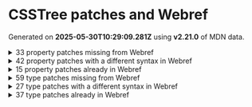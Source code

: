 # CSSTree patches and Webref

Generated on **2025-05-30T10:29:09.281Z** using **v2.21.0** of MDN data.


<details>
<summary>33 property patches missing from Webref</summary>

- `-moz-background-clip`
```
padding | border
```
- `-moz-border-radius-bottomleft`
```
<'border-bottom-left-radius'>
```
- `-moz-border-radius-bottomright`
```
<'border-bottom-right-radius'>
```
- `-moz-border-radius-topleft`
```
<'border-top-left-radius'>
```
- `-moz-border-radius-topright`
```
<'border-bottom-right-radius'>
```
- `-moz-control-character-visibility`
```
visible | hidden
```
- `-moz-osx-font-smoothing`
```
auto | grayscale
```
- `-moz-user-select`
```
none | text | all | -moz-none
```
- `-ms-flex-align`
```
start | end | center | baseline | stretch
```
- `-ms-flex-item-align`
```
auto | start | end | center | baseline | stretch
```
- `-ms-flex-line-pack`
```
start | end | center | justify | distribute | stretch
```
- `-ms-flex-negative`
```
<'flex-shrink'>
```
- `-ms-flex-order`
```
<integer>
```
- `-ms-flex-pack`
```
start | end | center | justify | distribute
```
- `-ms-flex-positive`
```
<'flex-grow'>
```
- `-ms-flex-preferred-size`
```
<'flex-basis'>
```
- `-ms-grid-column-align`
```
start | end | center | stretch
```
- `-ms-grid-row-align`
```
start | end | center | stretch
```
- `-ms-hyphenate-limit-last`
```
none | always | column | page | spread
```
- `-ms-interpolation-mode`
```
nearest-neighbor | bicubic
```
- `-webkit-column-break-after`
```
always | auto | avoid
```
- `-webkit-column-break-before`
```
always | auto | avoid
```
- `-webkit-column-break-inside`
```
always | auto | avoid
```
- `-webkit-font-smoothing`
```
auto | none | antialiased | subpixel-antialiased
```
- `-webkit-print-color-adjust`
```
economy | exact
```
- `-webkit-text-security`
```
none | circle | disc | square
```
- `-webkit-user-drag`
```
none | element | auto
```
- [`-webkit-user-select`](https://drafts.csswg.org/css-ui-4/#propdef--webkit-user-select)
```
webref:  undefined
csstree: auto | none | text | all
```
- `behavior`
```
<url>+
```
- `glyph-orientation-horizontal`
```
<angle>
```
- `kerning`
```
auto | <svg-length>
```
- `src`
```
[ <url> [ format( <string># ) ]? | local( <family-name> ) ]#
```
- `unicode-range`
```
<urange>#
```
</details>


<details>
<summary>42 property patches with a different syntax in Webref</summary>

- [`-webkit-appearance`](https://drafts.csswg.org/css-ui-4/#propdef--webkit-appearance)
```
webref:  none | auto | base | <compat-auto> | <compat-special> | base
csstree: none | button | button-bevel | caps-lock-indicator | caret | checkbox | default-button | inner-spin-button | listbox | listitem | media-controls-background | media-controls-fullscreen-background | media-current-time-display | media-enter-fullscreen-button | media-exit-fullscreen-button | media-fullscreen-button | media-mute-button | media-overlay-play-button | media-play-button | media-seek-back-button | media-seek-forward-button | media-slider | media-sliderthumb | media-time-remaining-display | media-toggle-closed-captions-button | media-volume-slider | media-volume-slider-container | media-volume-sliderthumb | menulist | menulist-button | menulist-text | menulist-textfield | meter | progress-bar | progress-bar-value | push-button | radio | scrollbarbutton-down | scrollbarbutton-left | scrollbarbutton-right | scrollbarbutton-up | scrollbargripper-horizontal | scrollbargripper-vertical | scrollbarthumb-horizontal | scrollbarthumb-vertical | scrollbartrack-horizontal | scrollbartrack-vertical | searchfield | searchfield-cancel-button | searchfield-decoration | searchfield-results-button | searchfield-results-decoration | slider-horizontal | slider-vertical | sliderthumb-horizontal | sliderthumb-vertical | square-button | textarea | textfield | -apple-pay-button
```
- [`-webkit-background-clip`](https://compat.spec.whatwg.org/#propdef--webkit-background-clip)
```
webref:  <bg-clip>#
csstree: [ <box> | border | padding | content | text ]#
```
- [`-webkit-mask-box-image`](https://compat.spec.whatwg.org/#propdef--webkit-mask-box-image)
```
webref:  <'mask-border-source'> || <'mask-border-slice'> [ / <'mask-border-width'>? [ / <'mask-border-outset'> ]? ]? || <'mask-border-repeat'> || <'mask-border-mode'>
csstree: [ <url> | <gradient> | none ] [ <length-percentage>{4} <-webkit-mask-box-repeat>{2} ]?
```
- [`alignment-baseline`](https://drafts.csswg.org/css-inline-3/#propdef-alignment-baseline)
```
webref:  baseline | text-bottom | alphabetic | ideographic | middle | central | mathematical | text-top
csstree: auto | baseline | before-edge | text-before-edge | middle | central | after-edge | text-after-edge | ideographic | alphabetic | hanging | mathematical
```
- [`baseline-shift`](https://drafts.csswg.org/css-inline-3/#propdef-baseline-shift)
```
webref:  <length-percentage> | sub | super | top | center | bottom
csstree: baseline | sub | super | <svg-length>
```
- [`container-type`](https://drafts.csswg.org/css-conditional-5/#propdef-container-type)
```
webref:  normal | [ [ size | inline-size ] || scroll-state ]
csstree: normal || [ size | inline-size ]
```
- [`cue-after`](https://drafts.csswg.org/css-speech-1/#propdef-cue-after)
```
webref:  <uri> <decibel>? | none
csstree: <url> <decibel>? | none
```
- [`cue-before`](https://drafts.csswg.org/css-speech-1/#propdef-cue-before)
```
webref:  <uri> <decibel>? | none
csstree: <url> <decibel>? | none
```
- [`cursor`](https://drafts.csswg.org/css-ui-4/#propdef-cursor)
```
webref:  [ [ <url> | <url-set> ] [<x> <y>]? ]#? [ auto | default | none | context-menu | help | pointer | progress | wait | cell | crosshair | text | vertical-text | alias | copy | move | no-drop | not-allowed | grab | grabbing | e-resize | n-resize | ne-resize | nw-resize | s-resize | se-resize | sw-resize | w-resize | ew-resize | ns-resize | nesw-resize | nwse-resize | col-resize | row-resize | all-scroll | zoom-in | zoom-out ]
csstree: [ [ <url> [ <x> <y> ]? , ]* [ auto | default | none | context-menu | help | pointer | progress | wait | cell | crosshair | text | vertical-text | alias | copy | move | no-drop | not-allowed | e-resize | n-resize | ne-resize | nw-resize | s-resize | se-resize | sw-resize | w-resize | ew-resize | ns-resize | nesw-resize | nwse-resize | col-resize | row-resize | all-scroll | zoom-in | zoom-out | grab | grabbing | hand | -webkit-grab | -webkit-grabbing | -webkit-zoom-in | -webkit-zoom-out | -moz-grab | -moz-grabbing | -moz-zoom-in | -moz-zoom-out ] ]
```
- [`display`](https://drafts.csswg.org/css-display-4/#propdef-display)
```
webref:  [ <display-outside> || <display-inside> ] | <display-listitem> | <display-internal> | <display-box> | <display-legacy> | <display-outside> || [ <display-inside> | math ]
csstree: | <-non-standard-display>
```
- [`dominant-baseline`](https://drafts.csswg.org/css-inline-3/#propdef-dominant-baseline)
```
webref:  auto | text-bottom | alphabetic | ideographic | middle | central | mathematical | hanging | text-top
csstree: auto | use-script | no-change | reset-size | ideographic | alphabetic | hanging | mathematical | central | middle | text-after-edge | text-before-edge
```
- [`fill-opacity`](https://drafts.fxtf.org/fill-stroke-3/#propdef-fill-opacity)
```
webref:  <'opacity'>
csstree: <number-zero-one>
```
- [`filter`](https://drafts.fxtf.org/filter-effects-1/#propdef-filter)
```
webref:  none | <filter-value-list>
csstree: | <-ms-filter-function-list>
```
- [`font`](https://drafts.csswg.org/css-fonts-4/#propdef-font)
```
webref:  [ [ <'font-style'> || <font-variant-css2> || <'font-weight'> || <font-width-css3> ]? <'font-size'> [ / <'line-height'> ]? <'font-family'># ] | <system-family-name>
csstree: [ [ <'font-style'> || <font-variant-css2> || <'font-weight'> || <font-width-css3> ]? <'font-size'> [ / <'line-height'> ]? <'font-family'># ] | <system-family-name> | <-non-standard-font>
```
- [`glyph-orientation-vertical`](https://drafts.csswg.org/css-writing-modes-4/#propdef-glyph-orientation-vertical)
```
webref:  auto | 0deg | 90deg | 0 | 90
csstree: <angle>
```
- [`height`](https://drafts.csswg.org/css-sizing-3/#propdef-height)
```
webref:  auto | <length-percentage [0,∞]> | min-content | max-content | fit-content(<length-percentage [0,∞]>) | <calc-size()> | <anchor-size()> | stretch | fit-content | contain
csstree: | stretch | <-non-standard-size>
```
- [`image-rendering`](https://drafts.csswg.org/css-images-3/#propdef-image-rendering)
```
webref:  auto | smooth | high-quality | pixelated | crisp-edges
csstree: | optimizeSpeed | optimizeQuality | <-non-standard-image-rendering>
```
- [`max-height`](https://drafts.csswg.org/css-sizing-3/#propdef-max-height)
```
webref:  none | <length-percentage [0,∞]> | min-content | max-content | fit-content(<length-percentage [0,∞]>) | <calc-size()> | <anchor-size()> | stretch | fit-content | contain
csstree: | stretch | <-non-standard-size>
```
- [`max-width`](https://drafts.csswg.org/css-sizing-3/#propdef-max-width)
```
webref:  none | <length-percentage [0,∞]> | min-content | max-content | fit-content(<length-percentage [0,∞]>) | <calc-size()> | <anchor-size()> | stretch | fit-content | contain
csstree: | stretch | <-non-standard-size>
```
- [`min-height`](https://drafts.csswg.org/css-sizing-3/#propdef-min-height)
```
webref:  auto | <length-percentage [0,∞]> | min-content | max-content | fit-content(<length-percentage [0,∞]>) | <calc-size()> | <anchor-size()> | stretch | fit-content | contain
csstree: | stretch | <-non-standard-size>
```
- [`min-width`](https://drafts.csswg.org/css-sizing-3/#propdef-min-width)
```
webref:  auto | <length-percentage [0,∞]> | min-content | max-content | fit-content(<length-percentage [0,∞]>) | <calc-size()> | <anchor-size()> | stretch | fit-content | contain
csstree: | stretch | <-non-standard-size>
```
- [`overflow`](https://drafts.csswg.org/css-overflow-3/#propdef-overflow)
```
webref:  <'overflow-block'>{1,2}
csstree: | <-non-standard-overflow>
```
- [`pause-after`](https://drafts.csswg.org/css-speech-1/#propdef-pause-after)
```
webref:  <time [0s,∞]> | none | x-weak | weak | medium | strong | x-strong
csstree: <time> | none | x-weak | weak | medium | strong | x-strong
```
- [`pause-before`](https://drafts.csswg.org/css-speech-1/#propdef-pause-before)
```
webref:  <time [0s,∞]> | none | x-weak | weak | medium | strong | x-strong
csstree: <time> | none | x-weak | weak | medium | strong | x-strong
```
- [`position`](https://drafts.csswg.org/css-position-3/#propdef-position)
```
webref:  static | relative | absolute | sticky | fixed | <running()>
csstree: | -webkit-sticky
```
- [`rest-after`](https://drafts.csswg.org/css-speech-1/#propdef-rest-after)
```
webref:  <time [0s,∞]> | none | x-weak | weak | medium | strong | x-strong
csstree: <time> | none | x-weak | weak | medium | strong | x-strong
```
- [`rest-before`](https://drafts.csswg.org/css-speech-1/#propdef-rest-before)
```
webref:  <time [0s,∞]> | none | x-weak | weak | medium | strong | x-strong
csstree: <time> | none | x-weak | weak | medium | strong | x-strong
```
- [`scroll-timeline`](https://drafts.csswg.org/scroll-animations-1/#propdef-scroll-timeline)
```
webref:  [ <'scroll-timeline-name'> <'scroll-timeline-axis'>? ]#
csstree: [ <'scroll-timeline-name'> || <'scroll-timeline-axis'> ]#
```
- [`stroke-dasharray`](https://drafts.fxtf.org/fill-stroke-3/#propdef-stroke-dasharray)
```
webref:  none | [<length-percentage> | <number>]+#
csstree: none | [ <svg-length>+ ]#
```
- [`stroke-dashoffset`](https://drafts.fxtf.org/fill-stroke-3/#propdef-stroke-dashoffset)
```
webref:  <length-percentage> | <number>
csstree: <svg-length>
```
- [`stroke-linejoin`](https://drafts.fxtf.org/fill-stroke-3/#propdef-stroke-linejoin)
```
webref:  [ crop | arcs | miter ] || [ bevel | round | fallback ]
csstree: miter | round | bevel
```
- [`stroke-miterlimit`](https://drafts.fxtf.org/fill-stroke-3/#propdef-stroke-miterlimit)
```
webref:  <number>
csstree: <number-one-or-greater>
```
- [`stroke-width`](https://drafts.fxtf.org/fill-stroke-3/#propdef-stroke-width)
```
webref:  [<length-percentage> | <number>]#
csstree: <svg-length>
```
- [`unicode-bidi`](https://drafts.csswg.org/css-writing-modes-4/#propdef-unicode-bidi)
```
webref:  normal | embed | isolate | bidi-override | isolate-override | plaintext
csstree: | -moz-isolate | -moz-isolate-override | -moz-plaintext | -webkit-isolate | -webkit-isolate-override | -webkit-plaintext
```
- [`voice-duration`](https://drafts.csswg.org/css-speech-1/#propdef-voice-duration)
```
webref:  auto | <time [0s,∞]>
csstree: auto | <time>
```
- [`voice-family`](https://drafts.csswg.org/css-speech-1/#propdef-voice-family)
```
webref:  [[<family-name> | <generic-voice>],]* [<family-name> | <generic-voice>] | preserve
csstree: [ [ <family-name> | <generic-voice> ] , ]* [ <family-name> | <generic-voice> ] | preserve
```
- [`voice-pitch`](https://drafts.csswg.org/css-speech-1/#propdef-voice-pitch)
```
webref:  <frequency [0Hz,∞]> && absolute | [[x-low | low | medium | high | x-high] || [<frequency> | <semitones> | <percentage>]]
csstree: <frequency> && absolute | [ [ x-low | low | medium | high | x-high ] || [ <frequency> | <semitones> | <percentage> ] ]
```
- [`voice-range`](https://drafts.csswg.org/css-speech-1/#propdef-voice-range)
```
webref:  <frequency [0Hz,∞]> && absolute | [[x-low | low | medium | high | x-high] || [<frequency> | <semitones> | <percentage>]]
csstree: <frequency> && absolute | [ [ x-low | low | medium | high | x-high ] || [ <frequency> | <semitones> | <percentage> ] ]
```
- [`voice-rate`](https://drafts.csswg.org/css-speech-1/#propdef-voice-rate)
```
webref:  [normal | x-slow | slow | medium | fast | x-fast] || <percentage [0,∞]>
csstree: [ normal | x-slow | slow | medium | fast | x-fast ] || <percentage>
```
- [`width`](https://drafts.csswg.org/css-sizing-3/#propdef-width)
```
webref:  auto | <length-percentage [0,∞]> | min-content | max-content | fit-content(<length-percentage [0,∞]>) | <calc-size()> | <anchor-size()> | stretch | fit-content | contain
csstree: | stretch | <-non-standard-size>
```
- [`word-break`](https://drafts.csswg.org/css-text-4/#propdef-word-break)
```
webref:  normal | break-all | keep-all | manual | auto-phrase | break-word
csstree: normal | break-all | keep-all | break-word | auto-phrase
```
- [`writing-mode`](https://drafts.csswg.org/css-writing-modes-4/#propdef-writing-mode)
```
webref:  horizontal-tb | vertical-rl | vertical-lr | sideways-rl | sideways-lr
csstree: | <svg-writing-mode>
```
</details>


<details>
<summary>15 property patches already in Webref</summary>

- [`background-clip`](https://drafts.csswg.org/css-backgrounds-4/#propdef-background-clip)
- [`cue`](https://drafts.csswg.org/css-speech-1/#propdef-cue)
- [`fill`](https://svgwg.org/svg2-draft/painting.html#FillProperty)
- [`letter-spacing`](https://drafts.csswg.org/css-text-4/#propdef-letter-spacing)
- [`pause`](https://drafts.csswg.org/css-speech-1/#propdef-pause)
- [`rest`](https://drafts.csswg.org/css-speech-1/#propdef-rest)
- [`scroll-timeline-name`](https://drafts.csswg.org/scroll-animations-1/#propdef-scroll-timeline-name)
- [`speak`](https://drafts.csswg.org/css-speech-1/#propdef-speak)
- [`speak-as`](https://drafts.csswg.org/css-speech-1/#propdef-speak-as)
- [`stroke`](https://svgwg.org/svg2-draft/painting.html#StrokeProperty)
- [`text-wrap`](https://drafts.csswg.org/css-text-4/#propdef-text-wrap)
- [`voice-balance`](https://drafts.csswg.org/css-speech-1/#propdef-voice-balance)
- [`voice-stress`](https://drafts.csswg.org/css-speech-1/#propdef-voice-stress)
- [`voice-volume`](https://drafts.csswg.org/css-speech-1/#propdef-voice-volume)
- [`white-space-trim`](https://drafts.csswg.org/css-text-4/#propdef-white-space-trim)
</details>


<details>
<summary>59 type patches missing from Webref</summary>

- `-legacy-gradient`
```
<-webkit-gradient()> | <-legacy-linear-gradient> | <-legacy-repeating-linear-gradient> | <-legacy-radial-gradient> | <-legacy-repeating-radial-gradient>
```
- `-legacy-linear-gradient`
```
-moz-linear-gradient( <-legacy-linear-gradient-arguments> ) | -webkit-linear-gradient( <-legacy-linear-gradient-arguments> ) | -o-linear-gradient( <-legacy-linear-gradient-arguments> )
```
- `-legacy-linear-gradient-arguments`
```
[ <angle> | <side-or-corner> ]? , <color-stop-list>
```
- `-legacy-radial-gradient`
```
-moz-radial-gradient( <-legacy-radial-gradient-arguments> ) | -webkit-radial-gradient( <-legacy-radial-gradient-arguments> ) | -o-radial-gradient( <-legacy-radial-gradient-arguments> )
```
- `-legacy-radial-gradient-arguments`
```
[ <position> , ]? [ [ [ <-legacy-radial-gradient-shape> || <-legacy-radial-gradient-size> ] | [ <length> | <percentage> ]{2} ] , ]? <color-stop-list>
```
- `-legacy-radial-gradient-shape`
```
circle | ellipse
```
- `-legacy-radial-gradient-size`
```
closest-side | closest-corner | farthest-side | farthest-corner | contain | cover
```
- `-legacy-repeating-linear-gradient`
```
-moz-repeating-linear-gradient( <-legacy-linear-gradient-arguments> ) | -webkit-repeating-linear-gradient( <-legacy-linear-gradient-arguments> ) | -o-repeating-linear-gradient( <-legacy-linear-gradient-arguments> )
```
- `-legacy-repeating-radial-gradient`
```
-moz-repeating-radial-gradient( <-legacy-radial-gradient-arguments> ) | -webkit-repeating-radial-gradient( <-legacy-radial-gradient-arguments> ) | -o-repeating-radial-gradient( <-legacy-radial-gradient-arguments> )
```
- `-ms-filter-function`
```
<-ms-filter-function-progid> | <-ms-filter-function-legacy>
```
- `-ms-filter-function-legacy`
```
<ident-token> | <function-token> <any-value>? )
```
- `-ms-filter-function-list`
```
<-ms-filter-function>+
```
- `-ms-filter-function-progid`
```
'progid:' [ <ident-token> '.' ]* [ <ident-token> | <function-token> <any-value>? ) ]
```
- `-non-standard-color`
```
-moz-ButtonDefault | -moz-ButtonHoverFace | -moz-ButtonHoverText | -moz-CellHighlight | -moz-CellHighlightText | -moz-Combobox | -moz-ComboboxText | -moz-Dialog | -moz-DialogText | -moz-dragtargetzone | -moz-EvenTreeRow | -moz-Field | -moz-FieldText | -moz-html-CellHighlight | -moz-html-CellHighlightText | -moz-mac-accentdarkestshadow | -moz-mac-accentdarkshadow | -moz-mac-accentface | -moz-mac-accentlightesthighlight | -moz-mac-accentlightshadow | -moz-mac-accentregularhighlight | -moz-mac-accentregularshadow | -moz-mac-chrome-active | -moz-mac-chrome-inactive | -moz-mac-focusring | -moz-mac-menuselect | -moz-mac-menushadow | -moz-mac-menutextselect | -moz-MenuHover | -moz-MenuHoverText | -moz-MenuBarText | -moz-MenuBarHoverText | -moz-nativehyperlinktext | -moz-OddTreeRow | -moz-win-communicationstext | -moz-win-mediatext | -moz-activehyperlinktext | -moz-default-background-color | -moz-default-color | -moz-hyperlinktext | -moz-visitedhyperlinktext | -webkit-activelink | -webkit-focus-ring-color | -webkit-link | -webkit-text
```
- `-non-standard-display`
```
-ms-inline-flexbox | -ms-grid | -ms-inline-grid | -webkit-flex | -webkit-inline-flex | -webkit-box | -webkit-inline-box | -moz-inline-stack | -moz-box | -moz-inline-box
```
- `-non-standard-font`
```
-apple-system-body | -apple-system-headline | -apple-system-subheadline | -apple-system-caption1 | -apple-system-caption2 | -apple-system-footnote | -apple-system-short-body | -apple-system-short-headline | -apple-system-short-subheadline | -apple-system-short-caption1 | -apple-system-short-footnote | -apple-system-tall-body
```
- `-non-standard-generic-family`
```
-apple-system | BlinkMacSystemFont
```
- `-non-standard-image-rendering`
```
optimize-contrast | -moz-crisp-edges | -o-crisp-edges | -webkit-optimize-contrast
```
- `-non-standard-overflow`
```
overlay | -moz-scrollbars-none | -moz-scrollbars-horizontal | -moz-scrollbars-vertical | -moz-hidden-unscrollable
```
- `-non-standard-size`
```
intrinsic | min-intrinsic | -webkit-fill-available | -webkit-fit-content | -webkit-min-content | -webkit-max-content  | -moz-available | -moz-fit-content | -moz-min-content | -moz-max-content
```
- `-webkit-gradient-color-stop`
```
from( <color> ) | color-stop( [ <number-zero-one> | <percentage> ] , <color> ) | to( <color> )
```
- `-webkit-gradient-point`
```
[ left | center | right | <length-percentage> ] [ top | center | bottom | <length-percentage> ]
```
- `-webkit-gradient-radius`
```
<length> | <percentage>
```
- `-webkit-gradient-type`
```
linear | radial
```
- `-webkit-gradient()`
```
-webkit-gradient( <-webkit-gradient-type>, <-webkit-gradient-point> [, <-webkit-gradient-point> | , <-webkit-gradient-radius>, <-webkit-gradient-point> ] [, <-webkit-gradient-radius>]? [, <-webkit-gradient-color-stop>]* )
```
- `-webkit-mask-box-repeat`
```
repeat | stretch | round
```
- `absolute-color-base`
```
<hex-color> | <absolute-color-function> | <named-color> | transparent
```
- `absolute-color-function`
```
<rgb()> | <rgba()> | <hsl()> | <hsla()> | <hwb()> | <lab()> | <lch()> | <oklab()> | <oklch()> | <color()>
```
- `age`
```
child | young | old
```
- `anchor-element`
```
<dashed-ident>
```
- `attr-fallback`
```
<any-value>
```
- [`basic-shape`](https://drafts.csswg.org/css-shapes-1/#typedef-basic-shape)
```
webref:  undefined
csstree: <inset()> | <xywh()> | <rect()> | <circle()> | <ellipse()> | <polygon()> | <path()>
```
- [`bottom`](https://drafts.csswg.org/css2/#value-def-bottom)
```
webref:  undefined
csstree: <length> | auto
```
- `declaration`
```
<ident-token> : <declaration-value>? [ '!' important ]?
```
- [`declaration-list`](https://drafts.csswg.org/css-syntax-3/#typedef-declaration-list)
```
webref:  undefined
csstree: [ <declaration>? ';' ]* <declaration>?
```
- `forgiving-relative-selector-list`
```
<relative-real-selector-list>
```
- [`forgiving-selector-list`](https://drafts.csswg.org/selectors-4/#typedef-forgiving-selector-list)
```
webref:  undefined
csstree: <complex-real-selector-list>
```
- `gender`
```
male | female | neutral
```
- `inset-area`
```
[ [ left | center | right | span-left | span-right | x-start | x-end | span-x-start | span-x-end | x-self-start | x-self-end | span-x-self-start | span-x-self-end | span-all ] || [ top | center | bottom | span-top | span-bottom | y-start | y-end | span-y-start | span-y-end | y-self-start | y-self-end | span-y-self-start | span-y-self-end | span-all ] | [ block-start | center | block-end | span-block-start | span-block-end | span-all ] || [ inline-start | center | inline-end | span-inline-start | span-inline-end | span-all ] | [ self-block-start | self-block-end | span-self-block-start | span-self-block-end | span-all ] || [ self-inline-start | self-inline-end | span-self-inline-start | span-self-inline-end | span-all ] | [ start | center | end | span-start | span-end | span-all ]{1,2} | [ self-start | center | self-end | span-self-start | span-self-end | span-all ]{1,2} ]
```
- [`left`](https://drafts.csswg.org/css2/#value-def-left)
```
webref:  undefined
csstree: <length> | auto
```
- `number-one-or-greater`
```
<number [1,∞]>
```
- `number-zero-one`
```
<number [0,1]>
```
- `palette-identifier`
```
<dashed-ident>
```
- `rect()`
```
rect( [ <length-percentage> | auto ]{4} [ round <'border-radius'> ]? )
```
- [`right`](https://drafts.csswg.org/css2/#value-def-right)
```
webref:  undefined
csstree: <length> | auto
```
- [`scope-end`](https://drafts.csswg.org/css-cascade-6/#typedef-scope-end)
```
webref:  undefined
csstree: <forgiving-selector-list>
```
- [`scope-start`](https://drafts.csswg.org/css-cascade-6/#typedef-scope-start)
```
webref:  undefined
csstree: <forgiving-selector-list>
```
- [`shape`](https://drafts.csswg.org/css2/#value-def-shape)
```
webref:  undefined
csstree: rect( <top>, <right>, <bottom>, <left> ) | rect( <top> <right> <bottom> <left> )
```
- [`size-feature`](https://drafts.csswg.org/css-conditional-5/#typedef-size-feature)
```
webref:  undefined
csstree: <mf-plain> | <mf-boolean> | <mf-range>
```
- `style-condition`
```
not <style-in-parens> | <style-in-parens> [ [ and <style-in-parens> ]* | [ or <style-in-parens> ]* ]
```
- [`style-feature`](https://drafts.csswg.org/css-conditional-5/#typedef-style-feature)
```
webref:  undefined
csstree: <declaration>
```
- `svg-length`
```
<percentage> | <length> | <number>
```
- `svg-writing-mode`
```
lr-tb | rl-tb | tb-rl | lr | rl | tb
```
- [`top`](https://drafts.csswg.org/css2/#value-def-top)
```
webref:  undefined
csstree: <length> | auto
```
- `try-tactic`
```
flip-block || flip-inline || flip-start
```
- [`url-modifier`](https://drafts.csswg.org/css-values-4/#typedef-url-modifier)
```
webref:  undefined
csstree: <ident> | <function-token> <any-value> )
```
- `x`
```
<number>
```
- `xywh()`
```
xywh( <length-percentage>{2} <length-percentage [0,∞]>{2} [ round <'border-radius'> ]? )
```
- `y`
```
<number>
```
</details>


<details>
<summary>27 type patches with a different syntax in Webref</summary>

- [`anchor-size()`](https://drafts.csswg.org/css-anchor-position-1/#funcdef-anchor-size)
```
webref:  anchor-size( [ <anchor-name> || <anchor-size> ]? , <length-percentage>? )
csstree: anchor-size( [ <anchor-element> || <anchor-size> ]? , <length-percentage>? )
```
- [`anchor()`](https://drafts.csswg.org/css-anchor-position-1/#funcdef-anchor)
```
webref:  anchor( <anchor-name>? && <anchor-side>, <length-percentage>? )
csstree: anchor( <anchor-element>? && <anchor-side>, <length-percentage>? )
```
- [`attr-name`](https://drafts.csswg.org/css-values-5/#typedef-attr-name)
```
webref:  [ <ident-token>? '|' ]? <ident-token>
csstree: <wq-name>
```
- [`bg-clip`](https://drafts.csswg.org/css-backgrounds-4/#typedef-bg-clip)
```
webref:  <visual-box> | border-area| text
csstree: <box> | border | text
```
- [`color`](https://drafts.csswg.org/css-color-5/#typedef-color)
```
webref:  <color-base> | currentColor | <system-color> | <contrast-color()> | <device-cmyk()> | <light-dark()>
csstree: <color-base> | currentColor | <system-color> | <device-cmyk()>  | <light-dark()> | <-non-standard-color>
```
- [`color-function`](https://drafts.csswg.org/css-color-hdr-1/#typedef-color-function)
```
webref:  <rgb()> | <rgba()> | <hsl()> | <hsla()> | <hwb()> | <lab()> | <lch()> | <oklab()> | <oklch()> | <ictcp()> | <jzazbz()> | <jzczhz()> | <color()>
csstree: <rgb()> | <rgba()> | <hsl()> | <hsla()> | <hwb()> | <lab()> | <lch()> | <oklab()> | <oklch()> | <color()>
```
- [`color-mix()`](https://drafts.csswg.org/css-color-5/#funcdef-color-mix)
```
webref:  color-mix( <color-interpolation-method> , [ <color> && <percentage [0,100]>? ]#)
csstree: color-mix( <color-interpolation-method> , [ <color> && <percentage [0,100]>? ]#{2} )
```
- [`color()`](https://drafts.csswg.org/css-color-5/#funcdef-color)
```
webref:  color( [from <color>]? <colorspace-params> [ / [ <alpha-value> | none ] ]? )
csstree: color( <colorspace-params> [ / [ <alpha-value> | none ] ]? )
```
- [`colorspace-params`](https://drafts.csswg.org/css-color-5/#typedef-colorspace-params)
```
webref:  [<custom-params> | <predefined-rgb-params> | <xyz-params>]
csstree: [ <predefined-rgb-params> | <xyz-params>]
```
- [`container-condition`](https://drafts.csswg.org/css-conditional-5/#typedef-container-condition)
```
webref:  [ <container-name>? <container-query>? ]!
csstree: not <query-in-parens> | <query-in-parens> [ [ and <query-in-parens> ]* | [ or <query-in-parens> ]* ]
```
- [`content-list`](https://drafts.csswg.org/css-gcpm-3/#content-list)
```
webref:  [ <string> | <counter()> | <counters()> | <content()> | <attr()> ]+
csstree: [ <string> | contents | <image> | <counter> | <quote> | <target> | <leader()> | <attr()> ]+
```
- [`coord-box`](https://drafts.csswg.org/css-box-4/#typedef-coord-box)
```
webref:  <paint-box> | view-box
csstree: content-box | padding-box | border-box | fill-box | stroke-box | view-box
```
- [`element()`](https://drafts.csswg.org/css-images-4/#funcdef-element)
```
webref:  element( <id-selector> )
csstree: element( <custom-ident> , [ first | start | last | first-except ]? ) | element( <id-selector> )
```
- [`generic-family`](https://drafts.csswg.org/css-fonts-4/#typedef-generic-family)
```
webref:  <generic-script-specific>| <generic-complete> | <generic-incomplete>
csstree: <generic-script-specific>| <generic-complete> | <generic-incomplete> | <-non-standard-generic-family>
```
- [`generic-script-specific`](https://drafts.csswg.org/css-fonts-4/#typedef-generic-script-specific)
```
webref:  generic(fangsong) | generic(kai) | generic(khmer-mul) | generic(nastaliq)
csstree: generic(kai) | generic(fangsong) | generic(nastaliq)
```
- [`gradient`](https://drafts.csswg.org/css-images-4/#typedef-gradient)
```
webref:  [ <linear-gradient()> | <repeating-linear-gradient()> | <radial-gradient()> | <repeating-radial-gradient()> | <conic-gradient()> | <repeating-conic-gradient()> ]
csstree: | <-legacy-gradient>
```
- [`legacy-pseudo-element-selector`](https://drafts.csswg.org/selectors-4/#typedef-legacy-pseudo-element-selector)
```
webref:  : [before | after | first-line | first-letter]
csstree:  ':' [before | after | first-line | first-letter]
```
- [`oklab()`](https://drafts.csswg.org/css-color-5/#funcdef-oklab)
```
webref:  oklab([from <color>]? [<percentage> | <number> | none] [<percentage> | <number> | none] [<percentage> | <number> | none] [ / [<alpha-value> | none] ]? )
csstree: oklab( [ <percentage> | <number> | none] [ <percentage> | <number> | none] [ <percentage> | <number> | none] [ / [<alpha-value> | none] ]? )
```
- [`oklch()`](https://drafts.csswg.org/css-color-5/#funcdef-oklch)
```
webref:  oklch([from <color>]? [<percentage> | <number> | none] [<percentage> | <number> | none] [<hue> | none] [ / [<alpha-value> | none] ]? )
csstree: oklch( [ <percentage> | <number> | none] [ <percentage> | <number> | none] [ <hue> | none] [ / [<alpha-value> | none] ]? )
```
- [`paint`](https://drafts.fxtf.org/fill-stroke-3/#typedef-paint)
```
webref:  none | <image> | <svg-paint>
csstree: none | <color> | <url> [ none | <color> ]? | context-fill | context-stroke
```
- [`predefined-rgb`](https://drafts.csswg.org/css-color-hdr-1/#typedef-predefined-rgb)
```
webref:  srgb | srgb-linear | display-p3 | a98-rgb | prophoto-rgb | rec2020 | rec2100-pq | rec2100-hlg | rec2100-linear
csstree: srgb | srgb-linear | display-p3 | a98-rgb | prophoto-rgb | rec2020
```
- [`pseudo-element-selector`](https://drafts.csswg.org/selectors-4/#typedef-pseudo-element-selector)
```
webref:  : <pseudo-class-selector> | <legacy-pseudo-element-selector>
csstree: ':' <pseudo-class-selector> | <legacy-pseudo-element-selector>
```
- [`query-in-parens`](https://drafts.csswg.org/css-conditional-5/#typedef-query-in-parens)
```
webref:  ( <container-query> ) | ( <size-feature> ) | style( <style-query> ) | scroll-state( <scroll-state-query> ) | <general-enclosed>
csstree: ( <container-condition> ) | ( <size-feature> ) | style( <style-query> ) | <general-enclosed>
```
- [`style-in-parens`](https://drafts.csswg.org/css-conditional-5/#typedef-style-in-parens)
```
webref:  ( <style-query> ) | ( <style-feature> ) | <general-enclosed>
csstree: ( <style-condition> ) | ( <style-feature> ) | <general-enclosed>
```
- [`style-query`](https://drafts.csswg.org/css-conditional-5/#typedef-style-query)
```
webref:  not <style-in-parens> | <style-in-parens> [ [ and <style-in-parens> ]* | [ or <style-in-parens> ]* ] | <style-feature>
csstree: <style-condition> | <style-feature>
```
- [`url`](https://drafts.csswg.org/css-values-4/#url-value)
```
webref:  <url()> | <src()>
csstree: url( <string> <url-modifier>* ) | <url-token>
```
- [`xyz-params`](https://drafts.csswg.org/css-color-5/#typedef-xyz-params)
```
webref:  <xyz> [ <number> | <percentage> | none ]{3}
csstree: <xyz-space> [ <number> | <percentage> | none ]{3}
```
</details>


<details>
<summary>37 type patches already in Webref</summary>

- [`anchor-name`](https://drafts.csswg.org/css-anchor-position-1/#typedef-anchor-name)
- [`anchor-side`](https://drafts.csswg.org/css-anchor-position-1/#typedef-anchor-side)
- [`anchor-size`](https://drafts.csswg.org/css-anchor-position-1/#typedef-anchor-size)
- [`cmyk-component`](https://drafts.csswg.org/css-color-5/#typedef-cmyk-component)
- [`color-base`](https://drafts.csswg.org/css-color-5/#typedef-color-base)
- [`color-interpolation-method`](https://drafts.csswg.org/css-color-5/#color-interpolation-method)
- [`color-space`](https://drafts.csswg.org/css-color-5/#typedef-color-space)
- [`combinator`](https://drafts.csswg.org/selectors-4/#typedef-combinator)
- [`complex-real-selector`](https://drafts.csswg.org/selectors-4/#typedef-complex-real-selector)
- [`complex-real-selector-list`](https://drafts.csswg.org/selectors-4/#typedef-complex-real-selector-list)
- [`complex-selector`](https://drafts.csswg.org/selectors-4/#typedef-complex-selector)
- [`complex-selector-unit`](https://drafts.csswg.org/selectors-4/#typedef-complex-selector-unit)
- [`compound-selector`](https://drafts.csswg.org/selectors-4/#typedef-compound-selector)
- [`container-name`](https://drafts.csswg.org/css-conditional-5/#typedef-container-name)
- [`custom-color-space`](https://drafts.csswg.org/css-color-5/#typedef-custom-color-space)
- [`device-cmyk()`](https://drafts.csswg.org/css-color-5/#funcdef-device-cmyk)
- [`font-variant-css2`](https://drafts.csswg.org/css-fonts-4/#font-variant-css21-values)
- [`font-width-css3`](https://drafts.csswg.org/css-fonts-4/#font-width-css3-values)
- [`general-enclosed`](https://drafts.csswg.org/mediaqueries-5/#typedef-general-enclosed)
- [`generic-complete`](https://drafts.csswg.org/css-fonts-4/#typedef-generic-complete)
- [`generic-incomplete`](https://drafts.csswg.org/css-fonts-4/#typedef-generic-incomplete)
- [`generic-voice`](https://drafts.csswg.org/css-speech-1/#typedef-generic-voice)
- [`legacy-device-cmyk-syntax`](https://drafts.csswg.org/css-color-5/#typedef-legacy-device-cmyk-syntax)
- [`modern-device-cmyk-syntax`](https://drafts.csswg.org/css-color-5/#typedef-modern-device-cmyk-syntax)
- [`offset-path`](https://drafts.fxtf.org/motion-1/#typedef-offset-path)
- [`position-area`](https://drafts.csswg.org/css-anchor-position-1/#typedef-position-area)
- [`predefined-rgb-params`](https://drafts.csswg.org/css-color-5/#typedef-predefined-rgb-params)
- [`pseudo-compound-selector`](https://drafts.csswg.org/selectors-4/#typedef-pseudo-compound-selector)
- [`relative-real-selector`](https://drafts.csswg.org/selectors-4/#typedef-relative-real-selector)
- [`relative-real-selector-list`](https://drafts.csswg.org/selectors-4/#typedef-relative-real-selector-list)
- [`selector-list`](https://drafts.csswg.org/selectors-4/#typedef-selector-list)
- [`simple-selector`](https://drafts.csswg.org/selectors-4/#typedef-simple-selector)
- [`simple-selector-list`](https://drafts.csswg.org/selectors-4/#typedef-simple-selector-list)
- [`single-animation-composition`](https://drafts.csswg.org/css-animations-2/#typedef-single-animation-composition)
- [`system-family-name`](https://drafts.csswg.org/css-fonts-4/#system-family-name-value)
- [`try-size`](https://drafts.csswg.org/css-anchor-position-1/#typedef-try-size)
- [`xyz-space`](https://drafts.csswg.org/css-color-4/#typedef-xyz-space)
</details>
